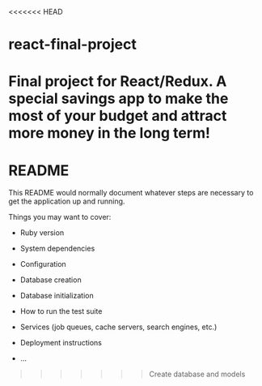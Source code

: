 <<<<<<< HEAD
# react-final-project
Final project for React/Redux. A special savings app to make the most of your budget and attract more money in the long term!
=======
# README

This README would normally document whatever steps are necessary to get the
application up and running.

Things you may want to cover:

* Ruby version

* System dependencies

* Configuration

* Database creation

* Database initialization

* How to run the test suite

* Services (job queues, cache servers, search engines, etc.)

* Deployment instructions

* ...
>>>>>>> Create database and models
